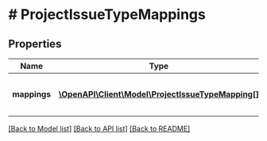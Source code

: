 # # ProjectIssueTypeMappings

## Properties

Name | Type | Description | Notes
------------ | ------------- | ------------- | -------------
**mappings** | [**\OpenAPI\Client\Model\ProjectIssueTypeMapping[]**](ProjectIssueTypeMapping.md) | The project and issue type mappings. |

[[Back to Model list]](../../README.md#models) [[Back to API list]](../../README.md#endpoints) [[Back to README]](../../README.md)
